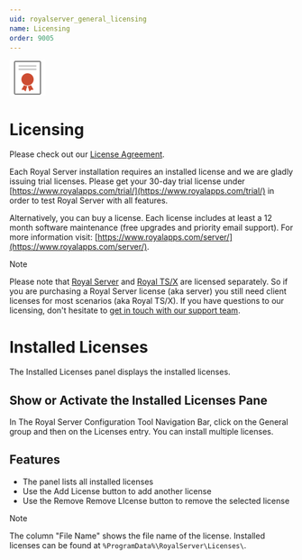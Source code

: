 ```yaml
---
uid: royalserver_general_licensing
name: Licensing
order: 9005
---
```


<img src="/r2023/images/RoyalServer/Svg/SVG_License_32.svg" class="icon-left icon-lg" alt="" />

# Licensing

Please check out our [License Agreement](https://www.royalapps.com/go/kb-server-main-licenseagreement).

Each Royal Server installation requires an installed license and we are gladly issuing trial licenses. Please get your 30-day trial license under [https://www.royalapps.com/trial/](https://www.royalapps.com/trial/) in order to test Royal Server with all features.

Alternatively, you can buy a license. Each license includes at least a 12 month software maintenance (free upgrades and priority email support). For more information visit: [https://www.royalapps.com/server/](https://www.royalapps.com/server/).

> [!NOTE]
> Please note that [Royal Server](https://www.royalapps.com/server/) and [Royal TS/X](https://www.royalapps.com/ts/) are licensed separately. So if you are purchasing a Royal Server license (aka server) you still need client licenses for most scenarios (aka Royal TS/X). If you have questions to our licensing, don't hesitate to [get in touch with our support team](https://support.royalapps.com/support/tickets/new).

# Installed Licenses

The Installed Licenses panel displays the installed licenses.

## Show or Activate the Installed Licenses Pane

In The Royal Server Configuration Tool Navigation Bar, click on the General group and then on the Licenses entry. You can install multiple licenses.

## Features

- The panel lists all installed licenses
- Use the Add License button to add another license
- Use the Remove Remove LIcense button to remove the selected license

> [!NOTE]
> The column "File Name" shows the file name of the license. Installed licenses can be found at `%ProgramData%\RoyalServer\Licenses\`.
